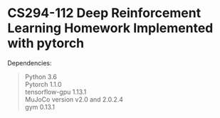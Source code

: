 # CS294-112 Deep Reinforcement Learning Homework Implemented with pytorch

Dependencies:
  >Python 3.6<br>
  >Pytorch 1.1.0<br>
  >tensorflow-gpu 1.13.1<br>
  >MuJoCo version v2.0 and 2.0.2.4<br>
  >gym 0.13.1<br>
  
